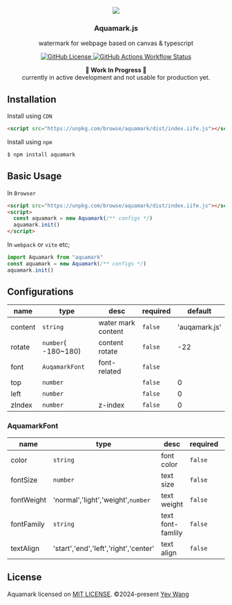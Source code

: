 <p align="center">
  <img src="https://github.com/wangyewei/aquamark/assets/49926816/7c4909f5-1aad-4ec4-94a2-3e6f8bc5e3c7" />
  <br />

  <h3 align="center">Aquamark.js</h3>
  <p align="center">watermark for webpage based on canvas & typescript</p>
<p>

<p align="center">
  <a href="https://github.com/wangyewei/aquamark/blob/main/LICENSE">
    <img alt="GitHub License" src="https://img.shields.io/github/license/wangyewei/aquamark">
  </a>
  <a href="https://github.com/wangyewei/aquamark/actions">
    <img alt="GitHub Actions Workflow Status" src="https://img.shields.io/github/actions/workflow/status/wangyewei/aquamark/.github%2Fworkflows%2Fci.yml?label=ci">
  </a>
</p>

<p align="center">
  <b>🚧 Work In Progress 🚧</b><br/>
  currently in active development and not usable for production yet.
</p>

## Installation

Install using `CDN`

```html
<script src="https://unpkg.com/browse/aquamark/dist/index.iife.js"></script>
```

Install using `npm`

```sh
$ npm install aquamark
```

## Basic Usage

In `Browser`

```html
<script src="https://unpkg.com/browse/aquamark/dist/index.iife.js"></script>
<script>
  const aquamark = new Aquamark(/** configs */)
  aquamark.init()
</script>
```

In `webpack` or `vite` etc;

```typescript
import Aquamark from "aquamark"
const aquamark = new Aquamark(/** configs */)
aquamark.init()
```

## Configurations

| name    | type                | desc               | required | default       |
| ------- | ------------------- | ------------------ | -------- | ------------- |
| content | `string`            | water mark content | `false`  | 'auqamark.js' |
| rotate  | `number`( -180~180) | content rotate     | `false`  | -22           |
| font    | `AuqamarkFont`      | font-related       | `false`  |               |
| top     | `number`            |                    | `false`  | 0             |
| left    | `number`            |                    | `false`  | 0             |
| zIndex  | `number`            | z-index            | `false`  | 0             |

### AquamarkFont

| name       | type                                  | desc              | required | default         |
| ---------- | ------------------------------------- | ----------------- | -------- | --------------- |
| color      | `string`                              | font color        | `false`  | rgba(0,0,0,.15) |
| fontSize   | `number`                              | text size         | `false`  | 22              |
| fontWeight | 'normal','light','weight',`number`    | text weight       | `false`  | 'normal'        |
| fontFamily | `string`                              | text font-famlily | `false`  | 'normal'        |
| textAlign  | 'start','end','left','right','center' | text align        | `false`  | 'center'        |

## License

Aquamark licensed on [MIT LICENSE](./LICENSE). &copy;2024-present [Yev Wang](https://yev.wang)
